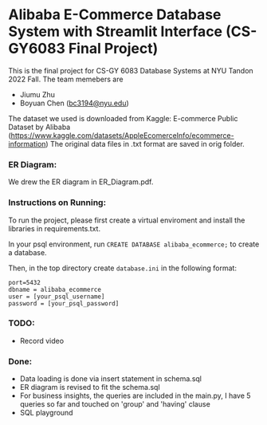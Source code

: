 # Alibaba E-Commerce Database System with Streamlit Interface (CS-GY6083 Final Project)
This is the final project for CS-GY 6083 Database Systems at NYU Tandon 2022 Fall. The team memebers are 
- Jiumu Zhu 
- Boyuan Chen (bc3194@nyu.edu)

The dataset we used is downloaded from Kaggle: E-commerce Public Dataset by Alibaba 
(https://www.kaggle.com/datasets/AppleEcomerceInfo/ecommerce-information)
The original data files in .txt format are saved in orig folder. 

### ER Diagram:
We drew the ER diagram in ER_Diagram.pdf. 

### Instructions on Running:
To run the project, please first create a virtual enviroment and install the libraries in requirements.txt. 

In your psql environment, run `CREATE DATABASE alibaba_ecommerce;` 
to create a database. 

Then, in the top directory
create `database.ini` in the following format:
```host=localhost
port=5432
dbname = alibaba_ecommerce
user = [your_psql_username]
password = [your_psql_password]
```

### TODO:
-  Record video

### Done:
- Data loading is done via insert statement in schema.sql
- ER diagram is revised to fit the schema.sql
- For business insights, the queries are included in the main.py, I have 5 queries so far and touched on 'group' and 'having' clause
- SQL playground
